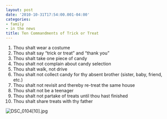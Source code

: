 ```yaml
---
layout: post
date: '2010-10-31T17:54:00.001-04:00'
categories:
- family
- in the news
title: Ten Commandments of Trick or Treat
---
```


1. Thou shalt wear a costume
2. Thou shalt say “trick or treat” and “thank you”
3. Thou shalt take one piece of candy
4. Thou shalt not complain about candy selection
5. Thou shalt walk, not drive
6. Thou shalt not collect candy for thy absent brother (sister, baby, friend, etc.)
7. Thou shalt not revisit and thereby re-treat the same house
8. Thou shalt not be a teenager
9. Thou shalt not partake of treats until thou hast finished
10. Thou shalt share treats with thy father

![DSC_0104[10].jpg](/assets/2010/DSC_0104[10].jpg)